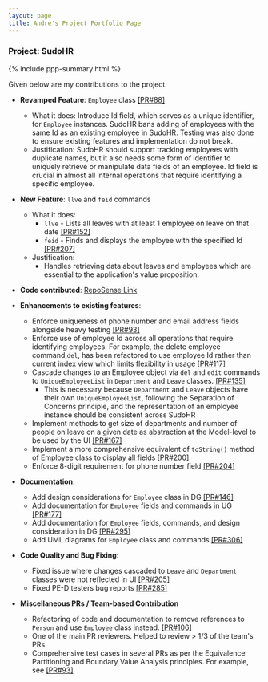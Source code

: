 ```yaml
---
layout: page
title: Andre's Project Portfolio Page
---
```


### Project: SudoHR

{% include ppp-summary.html %}

Given below are my contributions to the project.

* **Revamped Feature**: `Employee` class [[PR#88]](https://github.com/AY2223S2-CS2103T-T17-2/tp/pull/88)
  * What it does: Introduce Id field, which serves as a unique identifier, for `Employee` instances. 
  SudoHR bans adding of employees with the same Id as an existing employee in SudoHR.
  Testing was also done to ensure existing features and implementation do not break.
  * Justification: SudoHR should support tracking employees with duplicate names, but it also needs some form of
  identifier to uniquely retrieve or manipulate data fields of an employee. Id field is crucial in almost all internal
  operations that require identifying a specific employee.

* **New Feature**: `llve` and `feid` commands
  * What it does:
    * `llve` - Lists all leaves with at least 1 employee on leave on that date [[PR#152]](https://github.com/AY2223S2-CS2103T-T17-2/tp/pull/152)
    * `feid` - Finds and displays the employee with the specified Id [[PR#207]](https://github.com/AY2223S2-CS2103T-T17-2/tp/pull/207)
  * Justification:
    * Handles retrieving data about leaves and employees which are essential to the application's value proposition.

* **Code contributed**: [RepoSense Link](https://nus-cs2103-ay2223s2.github.io/tp-dashboard/?search=&sort=groupTitle&sortWithin=title&timeframe=commit&mergegroup=&groupSelect=groupByRepos&breakdown=true&checkedFileTypes=docs~functional-code~test-code~other&since=2023-02-17&tabOpen=true&tabType=authorship&tabAuthor=4ndrelim&tabRepo=AY2223S2-CS2103T-T17-2%2Ftp%5Bmaster%5D&authorshipIsMergeGroup=false&authorshipFileTypes=docs~functional-code~test-code~other&authorshipIsBinaryFileTypeChecked=false&authorshipIsIgnoredFilesChecked=false)

* **Enhancements to existing features**:
  * Enforce uniqueness of phone number and email address fields alongside heavy testing [[PR#93]](https://github.com/AY2223S2-CS2103T-T17-2/tp/pull/93)
  * Enforce use of employee Id across all operations that require identifying employees. For example, the delete employee command,`del`, 
  has been refactored to use employee Id rather than current index view which limits flexibility in usage [[PR#117]](https://github.com/AY2223S2-CS2103T-T17-2/tp/pull/117)
  * Cascade changes to an Employee object via `del` and `edit` commands to `UniqueEmployeeList` in `Department` and `Leave` classes. [[PR#135]](https://github.com/AY2223S2-CS2103T-T17-2/tp/pull/135)
    * This is necessary because `Department` and `Leave` objects have their own `UniqueEmployeeList`, following the Separation of Concerns principle, and
    the representation of an employee instance should be consistent across SudoHR 
  * Implement methods to get size of departments and number of people on leave on a given date as abstraction at the Model-level to be used by the UI [[PR#167]](https://github.com/AY2223S2-CS2103T-T17-2/tp/pull/167)
  * Implement a more comprehensive equivalent of `toString()` method of Employee class to display all fields [[PR#200]](https://github.com/AY2223S2-CS2103T-T17-2/tp/pull/200)
  * Enforce 8-digit requirement for phone number field [[PR#204]](https://github.com/AY2223S2-CS2103T-T17-2/tp/pull/204)

* **Documentation**:
  * Add design considerations for `Employee` class in DG [[PR#146]](https://github.com/AY2223S2-CS2103T-T17-2/tp/pull/146)
  * Add documentation for `Employee` fields and commands in UG [[PR#177]](https://github.com/AY2223S2-CS2103T-T17-2/tp/pull/177)
  * Add documentation for `Employee` fields, commands, and design consideration in DG [[PR#295]](https://github.com/AY2223S2-CS2103T-T17-2/tp/pull/295)
  * Add UML diagrams for `Employee` class and commands [[PR#306]](https://github.com/AY2223S2-CS2103T-T17-2/tp/pull/306)

* **Code Quality and Bug Fixing**:
  * Fixed issue where changes cascaded to `Leave` and `Department` classes were not reflected in UI [[PR#205]](https://github.com/AY2223S2-CS2103T-T17-2/tp/pull/205)
  * Fixed PE-D testers bug reports [[PR#285]](https://github.com/AY2223S2-CS2103T-T17-2/tp/pull/285) 

* **Miscellaneous PRs / Team-based Contribution**
  * Refactoring of code and documentation to remove references to `Person` and use `Employee` class instead. [[PR#106]](https://github.com/AY2223S2-CS2103T-T17-2/tp/pull/106)
  * One of the main PR reviewers. Helped to review > 1/3 of the team's PRs.
  * Comprehensive test cases in several PRs as per the Equivalence Partitioning and Boundary Value Analysis principles. For example, see [[PR#93]](https://github.com/AY2223S2-CS2103T-T17-2/tp/pull/93)
